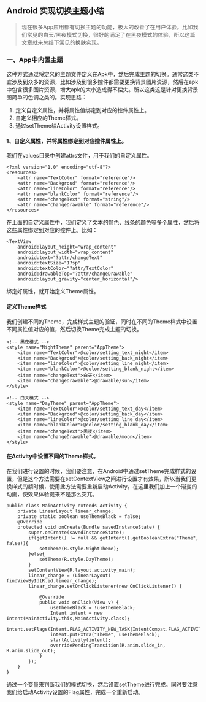 ## Android 实现切换主题小结
>现在很多App应用都有切换主题的功能，极大的改善了在用户体验。比如我们常见的白天/黑夜模式切换，很好的满足了在黑夜模式的体验，所以这篇文章就来总结下常见的换肤实现。

### 一、App中内置主题
这种方式通过将定义的主题文件定义在Apk中，然后完成主题的切换。通常这类不宜涉及到众多的资源，比如涉及到很多控件都需要更换背景图片资源，然后在apk中包含很多图片资源，增大apk的大小造成得不偿失。所以这类这是针对更换背景图简单的色调之类的。实现思路：

1. 定义自定义属性，并将属性值绑定到对应的控件属性上。
2. 自定义相应的Theme样式。
3. 通过setTheme给Activity设置样式。

#### 1、自定义属性，并将属性绑定到对应控件属性上。
我们在values目录中创建attrs文件，用于我们的自定义属性。

    <?xml version="1.0" encoding="utf-8"?>
    <resources>
        <attr name="TextColor" format="reference"/>
        <attr name="Backgroud" format="reference"/>
        <attr name="lineColor" format="reference"/>
        <attr name="blankColor" format="reference"/>
        <attr name="changeText" format="string"/>
        <attr name="changeDrawable" format="reference"/>
    </resources>

在上面的自定义属性中，我们定义了文本的颜色、线条的颜色等多个属性，然后将这些属性绑定到对应的控件上。比如：

    <TextView 
        android:layout_height="wrap_content"
        android:layout_width="wrap_content"
        android:text="?attr/changeText"
        android:textSize="17sp"
        android:textColor="?attr/TextColor"
        android:drawableTop="?attr/changeDrawable"
        android:layout_gravity="center_horizontal"/>

绑定好属性，就开始定义Theme属性。

#### 定义Theme样式
我们创建不同的Theme，完成样式主题的验证，同时在不同的Theme样式中设置不同属性值对应的值，然后切换Theme完成主题的切换。

	<!-- 黑夜模式 -->
    <style name="NightTheme" parent="AppTheme">
        <item name="TextColor">@color/setting_text_night</item>
        <item name="Backgroud">@color/setting_back_night</item>
        <item name="lineColor">@color/setting_line_night</item>
        <item name="blankColor">@color/setting_blank_night</item>
        <item name="changeText">白天</item>
        <item name="changeDrawable">@drawable/sun</item>
    </style>
    
    <!-- 白天模式 -->
    <style name="DayTheme" parent="AppTheme">
        <item name="TextColor">@color/setting_text_day</item>
        <item name="Backgroud">@color/setting_back_day</item>
        <item name="lineColor">@color/setting_line_day</item>
        <item name="blankColor">@color/setting_blank_day</item>
        <item name="changeText">黑夜</item>
        <item name="changeDrawable">@drawable/moon</item>
    </style>

#### 在Activity中设置不同的Theme样式。
在我们进行设置的时候，我们要注意，在Android中通过setTheme完成样式的设置，但是这个方法需要在setContextView之间进行设置才有效果，所以当我们更换样式的额时候，使用此方法需要重新启动Activity。在这里我们加上一个渐变的动画，使效果体验提来不是那么突兀。

	public class MainActivity extends Activity {
        private LinearLayout linear_change;
        private static boolean useThemeBlack = false;  
        @Override
        protected void onCreate(Bundle savedInstanceState) {
            super.onCreate(savedInstanceState);
            if(getIntent() != null && getIntent().getBooleanExtra("Theme", false)){
                setTheme(R.style.NightTheme);
            }else{
                setTheme(R.style.DayTheme);
            }
            setContentView(R.layout.activity_main);
            linear_change = (LinearLayout) findViewById(R.id.linear_change);
            linear_change.setOnClickListener(new OnClickListener() {

                @Override
                public void onClick(View v) {
                    useThemeBlack = !useThemeBlack;
                    Intent intent = new Intent(MainActivity.this,MainActivity.class);
                    intent.setFlags(Intent.FLAG_ACTIVITY_NEW_TASK|IntentCompat.FLAG_ACTIVITY_CLEAR_TASK);
                    intent.putExtra("Theme", useThemeBlack);
                    startActivity(intent);
                    overridePendingTransition(R.anim.slide_in, R.anim.slide_out);
                }
            });
        }
    }
    
通过一个变量来判断我们的模式切换，然后设置setTheme进行完成。同时要注意我们给启动Activity设置的Flag属性，完成一个重新启动。
